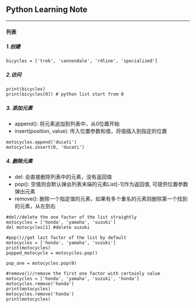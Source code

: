 ## Python Learning Note

---
#### 列表
##### 1.创建
``` 
bicycles = ['trek', 'cannondale', 'rdline', 'specialized']
```

##### 2.访问
```
print(bicycles)
print(bicycles[0]) # python list start from 0
```

##### 3. 添加元素
* append(): 将元素追加到列表中，从0位置开始
* insert(position, value): 传入位置参数和值，将值插入到指定的位置
```
motocycles.append('ducati')
motocycles.insert(0, 'ducati')
```

##### 4. 删除元素
* del: 会直接删除列表中的元素，没有返回值
* pop(): 空值则会默认弹出列表末端的元素List[-1]作为返回值, 可提供位置参数弹出元素
* remove(): 删除一个指定值的元素，如果有多个重名的元素则删除第一个找到的元素，从左到右
```
#del//delete the one factor of the list straightly 
motocycles = ['honda', 'yamaha', 'suzuki']
del motocycles[1] #delete suzuki

#pop()//get last factor of the list by default
motocycles = ['honda', 'yamaha', 'suzuki']
print(motocycles)
popped_motocycle = motocycles.pop()

pop_one = motocycles.pop(0)

#remove()//remove the first one factor with certainly value
motocycles = ['honda', 'yamaha', 'suzuki', 'honda']
motocycles.remove('honda')
print(motocycles)
motocycles.remove('honda')
print(motocycles)
```
